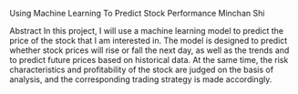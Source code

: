 Using Machine Learning To Predict Stock Performance
Minchan Shi
 
 
Abstract
In this project, I will use a machine learning model to predict the price of the stock that I am interested in. The model is designed to predict whether stock prices will rise or fall the next day, as well as the trends and to predict future prices based on historical data. At the same time, the risk characteristics and profitability of the stock are judged on the basis of analysis, and the corresponding trading strategy is made accordingly.
